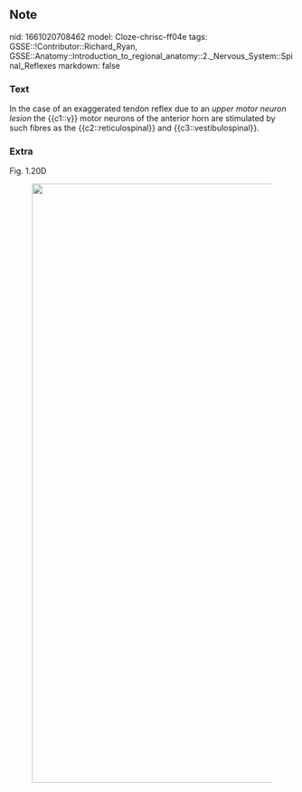 ## Note
nid: 1661020708462
model: Cloze-chrisc-ff04e
tags: GSSE::!Contributor::Richard_Ryan, GSSE::Anatomy::Introduction_to_regional_anatomy::2._Nervous_System::Spinal_Reflexes
markdown: false

### Text
<div class='toggle'>
  In the case of an exaggerated tendon reflex due to an <em>upper
  motor neuron lesion</em> the {{c1::γ}} motor neurons of the
  anterior horn are stimulated by such fibres as the
  {{c2::reticulospinal}} and {{c3::vestibulospinal}}.
</div>

### Extra
<p id="fc07b573-7a2d-442f-b674-c34cc1fe962e" class="">Fig. 1.20D
<figure id="a85e47c4-2fb8-4809-9024-ee08ac5f0127" class="image">
  <a href= 
  "Spinal%20Reflexes%205d1caaa0edb240739c1ef01d2b9a3e11/Untitled.png">
  <img style="width:1059px" src= 
  "19f3cdf39a3ca7c0301f650b53d7d673d23b46f4.png"></a>
</figure>
